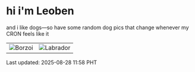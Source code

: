# hi i'm Leoben

and i like dogs—so have some random dog pics that change whenever my CRON feels like it

|  |  |
|--------|----------|
| ![Borzoi](https://random-dog-vercel.vercel.app/api/random-borzoi?v=1756353481) | ![Labrador](https://random-dog-vercel.vercel.app/api/random-labrador?v=1756353481) |

Last updated: 2025-08-28 11:58 PHT
